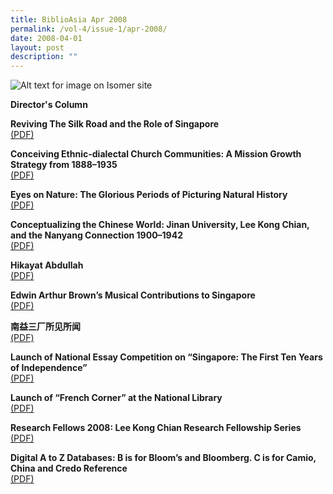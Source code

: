 ```yaml
---
title: BiblioAsia Apr 2008
permalink: /vol-4/issue-1/apr-2008/
date: 2008-04-01
layout: post
description: ""
---
```

![Alt text for image on Isomer site](/images/covers/ba4-1.jpg)

**Director's Column**<br>

**Reviving The Silk Road and the Role of Singapore**<br>[(PDF)](/files/pdf/vol-4/issue-1/v4-issue1_RevivingSilkRoad.pdf)

**Conceiving Ethnic-dialectal Church Communities: A Mission Growth Strategy from 1888–1935**<br>[(PDF)](/files/pdf/vol-4/issue-1/v4-issue1_EthnicDialectal.pdf)

**Eyes on Nature: The Glorious Periods of Picturing Natural History**<br>[(PDF)](/files/pdf/vol-4/issue-1/v4-issue1_EyesNature2.pdf)

**Conceptualizing the Chinese World: Jinan University, Lee Kong Chian, and the Nanyang Connection 1900–1942**<br>[(PDF)](/files/pdf/vol-4/issue-1/v4-issue1_JinanUniversity.pdf)

**Hikayat Abdullah**<br>[(PDF)](/files/pdf/vol-4/issue-1/v4-issue1_HikayatAbdullah.pdf)

**Edwin Arthur Brown’s Musical Contributions to Singapore**<br>[(PDF)](/files/pdf/vol-4/issue-1/v4-issue1_EdwinBrown.pdf)

**南益三厂所见所闻**<br>[(PDF)](/files/pdf/vol-4/issue-1/v4-issue1_Chinese2.pdf)

**Launch of National Essay Competition on “Singapore: The
First Ten Years of Independence”**<br>[(PDF)](/files/pdf/vol-4/issue-1/v4-issue1_NationalEssay.pdf)

**Launch of “French Corner” at the National Library**<br>[(PDF)](/files/pdf/vol-4/issue-1/v4-issue1_FrenchCorner.pdf)

**Research Fellows 2008: Lee Kong Chian Research Fellowship Series**<br>[(PDF)](/files/pdf/vol-4/issue-1/v4-issue1_ResearchFellows2008.pdf)

**Digital A to Z Databases: B is for Bloom’s and Bloomberg. C is for Camio, China and Credo Reference**<br>[(PDF)](/files/pdf/vol-4/issue-1/v4-issue1_DigitalA-Z.pdf)